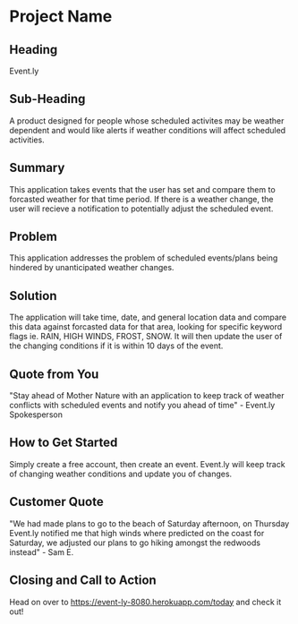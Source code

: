 # Project Name #

## Heading ##
  Event.ly

## Sub-Heading ##
  A product designed for people whose scheduled activites may be weather dependent and would like alerts if weather conditions will affect scheduled activities.


## Summary ##
  This application takes events that the user has set and compare them to forcasted weather for that time period.  If there is a weather change, the user will recieve a notification to potentially adjust the scheduled event.

## Problem ##
  This application addresses the problem of scheduled events/plans being hindered by unanticipated weather changes.

## Solution ##
  The application will take time, date, and general location data and compare this data against forcasted data for that area, looking for specific keyword flags ie. RAIN, HIGH WINDS, FROST, SNOW. It will then update the user of the changing conditions if it is within 10 days of the event.

## Quote from You ##
  "Stay ahead of Mother Nature with an application to keep track of weather conflicts with scheduled events
   and notify you ahead of time" - Event.ly Spokesperson

## How to Get Started ##
  Simply create a free account, then create an event.  Event.ly will keep track of changing weather conditions and update you of changes.

## Customer Quote ##
  "We had made plans to go to the beach of Saturday afternoon, on Thursday Event.ly notified me that high winds where predicted on the coast for Saturday, we adjusted our plans to go hiking amongst the redwoods instead" - Sam E.

## Closing and Call to Action ##
  Head on over to https://event-ly-8080.herokuapp.com/today and check it out!

